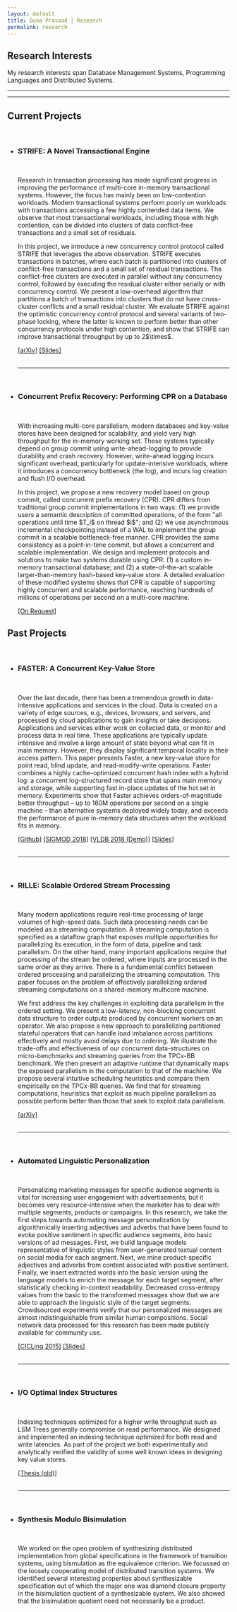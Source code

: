 ```yaml
---
layout: default
title: Guna Prasaad | Research
permalink: research
---
```


<p><h2>Research Interests</h2></p>
<p>My research interests span Database Management Systems, Programming Languages and Distributed Systems. </p>
<hr><hr>
<p><h2>Current Projects</h2></p>
<ul>
<br>
<li>
  <h3>STRIFE: A Novel Transactional Engine</h3> <br>
  <p>Research in transaction processing has made significant progress in improving the performance of multi-core in-memory transactional systems. However, the focus has mainly been on low-contention workloads. Modern transactional systems perform poorly on workloads with transactions accessing a few highly contended data items.  We observe that most transactional workloads, including those with high contention, can be divided into clusters of data conflict-free transactions and a small set of residuals. </p>
  <p>In this project, we introduce a new concurrency control protocol called STRIFE that leverages the above observation. STRIFE executes transactions in batches, where each batch is partitioned into clusters of conflict-free transactions and a small set of residual transactions. The conflict-free clusters are executed in parallel without any concurrency control, followed by executing the residual cluster either serially or with concurrency control. We present a low-overhead algorithm that partitions a batch of transactions into clusters that do not have cross-cluster conflicts and a small residual cluster. We evaluate STRIFE against the optimistic concurrency control protocol and several variants of two-phase locking, where the latter is known to perform better than other concurrency protocols under high contention, and show that STRIFE can improve transactional throughput by up to 2$\times$. </p>
  <span><a href="https://arxiv.org/abs/1810.01997">[arXiv]</a></span>
  <span><a href="{{site.url}}assets/STRIFE-quals.pptx">[Slides]</a></span>
</li>
<br><hr><br>
<li>
<h3>Concurrent Prefix Recovery: Performing CPR on a Database</h3><br>
<p>With increasing multi-core parallelism, modern databases and key-value stores have been designed for scalability, and yield very high throughput for the in-memory working set. These systems typically depend on group commit using write-ahead-logging to provide durability and crash recovery. However, write-ahead logging incurs significant overhead, particularly for update-intensive workloads, where it introduces a concurrency bottleneck (the log), and incurs log creation and flush I/O overhead. </p>
<p>In this project, we propose a new recovery model based on group commit, called concurrent prefix recovery (CPR). CPR differs from traditional group commit implementations in two ways: (1) we provide users a semantic description of committed operations, of the form "all operations until time $T_i$ on thread $i$"; and (2) we use asynchronous incremental checkpointing instead of a WAL to implement the group commit in a scalable bottleneck-free manner. CPR provides the same consistency as a point-in-time commit, but allows a concurrent and scalable implementation. We design and implement protocols and solutions to make two systems durable using CPR: (1) a custom in-memory transactional database; and (2) a state-of-the-art scalable larger-than-memory hash-based key-value store. A detailed evaluation of these modified systems shows that CPR is capable of supporting highly concurrent and scalable performance, reaching hundreds of millions of operations per second on a multi-core machine.</p>
<span><a href="mailto:guna@cs.washington.edu">[On Request]</a></span>
</li>
</ul>
  
  
<p><h2>Past Projects</h2></p>
<ul>
<br>
<li><h3>FASTER: A Concurrent Key-Value Store</h3><br>
<p>Over the last decade, there has been a tremendous growth in data-intensive applications and services in the cloud. Data is created on a variety of edge sources, e.g., devices, browsers, and servers, and processed by cloud applications to gain insights or take decisions. Applications and services either work on collected data, or monitor and process data in real time. These applications are typically update intensive and involve a large amount of state beyond what can fit in main memory. However, they display significant temporal locality in their access pattern. This paper presents Faster, a new key-value store for point read, blind update, and read-modify-write operations. Faster combines a highly cache-optimized concurrent hash index with a hybrid log: a concurrent log-structured record store that spans main memory and storage, while supporting fast in-place updates of the hot set in memory. Experiments show that Faster achieves orders-of-magnitude better throughput – up to 160M operations per second on a single machine – than alternative systems deployed widely today, and exceeds the performance of pure in-memory data structures when the workload fits in memory. </p>
<span><a href="https://github.com/Microsoft/FASTER">[Github]</a></span> 
<span><a href="https://www.microsoft.com/en-us/research/uploads/prod/2018/03/faster-sigmod18.pdf">[SIGMOD 2018]</a></span> <span><a href="http://www.vldb.org/pvldb/vol11/p1930-chandramouli.pdf">[VLDB 2018 (Demo)]</a></span>
<span><a href="{{site.url}}assets/FASTER-sigmod18.pptx">[Slides]</a></span> </li>
<br><hr><br>
<li><h3>RILLE: Scalable Ordered Stream Processing</h3><br>
<p>Many modern applications require real-time processing of large volumes of high-speed data. Such data processing needs can be modeled as a streaming computation. A streaming computation is specified as a dataflow graph that exposes multiple opportunities for parallelizing its execution, in the form of data, pipeline and task parallelism. On the other hand, many important applications require that processing of the stream be ordered, where inputs are processed in the same order as they arrive. There is a fundamental conflict between ordered processing and parallelizing the streaming computation. This paper focuses on the problem of effectively parallelizing ordered streaming computations on a shared-memory multicore machine.  </p>
<p>We first address the key challenges in exploiting data parallelism in the ordered setting. We present a low-latency, non-blocking concurrent data structure to order outputs produced by concurrent workers on an operator. We also propose a new approach to parallelizing partitioned stateful operators that can handle load imbalance across partitions effectively and mostly avoid delays due to ordering. We illustrate the trade-offs and effectiveness of our concurrent data-structures on micro-benchmarks and streaming queries from the TPCx-BB benchmark. We then present an adaptive runtime that dynamically maps the exposed parallelism in the computation to that of the machine. We propose several intuitive scheduling heuristics and compare them empirically on the TPCx-BB queries. We find that for streaming computations, heuristics that exploit as much pipeline parallelism as possible perform better than those that seek to exploit data parallelism. </p>
<span><a href="https://arxiv.org/abs/1803.11328">[arXiv]</a></span> 
</li>
<br><hr><br>
<li><h3>Automated Linguistic Personalization</h3><br>
<p>Personalizing marketing messages for specific audience segments is vital for increasing user engagement with advertisements, but it becomes very resource-intensive when the marketer has to deal with multiple segments, products or campaigns. In this research, we take the first steps towards automating message personalization by algorithmically inserting adjectives and adverbs that have been found to evoke positive sentiment in specific audience segments, into basic versions of ad messages. First, we build language models representative of linguistic styles from user-generated textual content on social media for each segment. Next, we mine product-specific adjectives and adverbs from content associated with positive sentiment. Finally, we insert extracted words into the basic version using the language models to enrich the message for each target segment, after statistically checking in-context readability. Decreased cross-entropy values from the basic to the transformed messages show that we are able to approach the linguistic style of the target segments. Crowdsourced experiments verify that our personalized messages are almost indistinguishable from similar human compositions. Social network data processed for this research has been made publicly available for community use. </p>
<span><a href="https://link.springer.com/chapter/10.1007/978-3-319-18117-2_16">[CICLing 2015]</a></span>
<span><a href="http://people.mpi-inf.mpg.de/~rsaharo/cicling15slides_rsrapgpjpk.pdf">[Slides]</a></span>
</li>
<br><hr><br>
<li><h3>I/O Optimal Index Structures</h3><br>
<p>Indexing techniques optimized for a higher write throughput such as LSM Trees generally compromise on read performance. We designed and implemented an indexing technique optimized for both read and write latencies. As part of the project we both experimentally and analytically verified the validity of some well known ideas in designing key value stores. </p>
<span><a href="{{site.url}}/assets/buffertree-report.pdf">[Thesis (old)]</a></span> </li>
<br><hr><br>
<li><h3>Synthesis Modulo Bisimulation</h3><br>
<p>We worked on the open problem of synthesizing distributed implementation from global specifications in the framework of transition systems, using bismulation as the equivalence criterion. We focussed on the loosely cooperating model of distributed transition systems. We identified several interesting properties about synthesizable specification out of which the major one was diamond closure property in the bisimulation quotient of a synthesizable system. We also showed that the bisimulation quotient need not necessarily be a product. </p> 
</li>
</ul>

